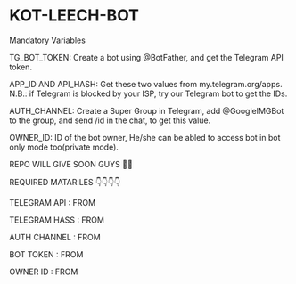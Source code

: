 # KOT-LEECH-BOT

Mandatory Variables

TG_BOT_TOKEN: Create a bot using @BotFather, and get the Telegram API token.

APP_ID AND API_HASH: Get these two values from my.telegram.org/apps.
N.B.: if Telegram is blocked by your ISP, try our Telegram bot to get the IDs.

AUTH_CHANNEL: Create a Super Group in Telegram, add @GoogleIMGBot to the group, and send /id in the chat, to get this value.

OWNER_ID: ID of the bot owner, He/she can be abled to access bot in bot only mode too(private mode).

REPO WILL GIVE SOON GUYS 🤪🤪

REQUIRED MATARILES 👇👇👇👇

TELEGRAM API : FROM 

TELEGRAM HASS : FROM

AUTH CHANNEL : FROM

BOT TOKEN : FROM

OWNER ID : FROM
